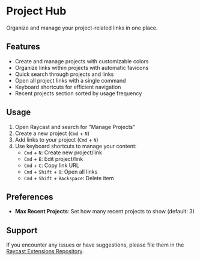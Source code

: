# Project Hub

Organize and manage your project-related links in one place.

## Features

- Create and manage projects with customizable colors
- Organize links within projects with automatic favicons
- Quick search through projects and links
- Open all project links with a single command
- Keyboard shortcuts for efficient navigation
- Recent projects section sorted by usage frequency

## Usage

1. Open Raycast and search for "Manage Projects"
2. Create a new project (`Cmd` + `N`)
3. Add links to your project (`Cmd` + `N`)
4. Use keyboard shortcuts to manage your content:
   - `Cmd` + `N`: Create new project/link
   - `Cmd` + `E`: Edit project/link
   - `Cmd` + `C`: Copy link URL
   - `Cmd` + `Shift` + `O`: Open all links
   - `Cmd` + `Shift` + `Backspace`: Delete item

## Preferences

- **Max Recent Projects**: Set how many recent projects to show (default: 3)

## Support

If you encounter any issues or have suggestions, please file them in the [Raycast Extensions Repository](https://github.com/raycast/extensions).
